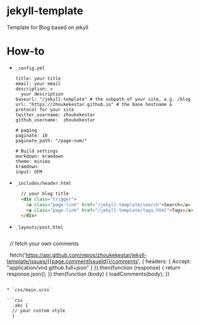 # jekyll-template
Template for Blog based on jekyll

# How-to
* `_config.yml`

  ```
  title: your title
  email: your email
  description: > 
    your description
  baseurl: "/jekyll-template" # the subpath of your site, e.g. /blog
  url: "https://zhoukekestar.github.io" # the base hostname & protocol for your site
  twitter_username: zhoukekestar
  github_username:  zhoukekestar

  # paging
  paginate: 10
  paginate_path: "/page:num/"

  # Build settings
  markdown: kramdown
  theme: minima
  kramdown:
  input: GFM
  ```
  
* `_includes/header.html`

  ```html
    // your blog title
    <div class="trigger">
      <a class="page-link" href="/jekyll-template/search">Search</a>
      <a class="page-link" href="/jekyll-template/tags.html">Tags</a>
    </div>
  ```
  
* `_layouts/post.html`

  ```js
  
    // fetch your own comments
    
    fetch('https://api.github.com/repos/zhoukekestar/jekyll-template/issues/{{page.commentIssueId}}/comments', {
      headers: {
        Accept: "application/vnd.github.full+json"
      }
    }).then(function (response) {
      return response.json();
    }).then(function (body) {
      loadComments(body);
    })
  ```
  
* `css/main.scss`

  ```css
    .abc {
    // your custom style
    }
  ```
